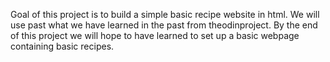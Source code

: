 Goal of this project is to build a simple basic recipe website in html.
We will use past what we have learned in the past from theodinproject.
By the end of this project we will hope to have learned to set up a basic webpage containing basic recipes.